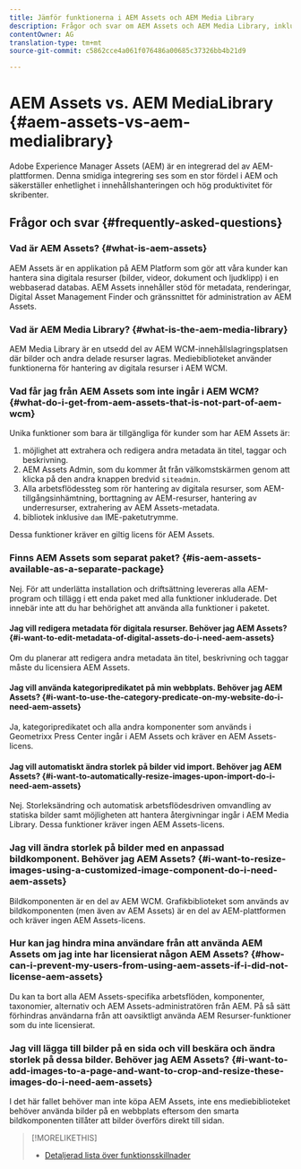 ```yaml
---
title: Jämför funktionerna i AEM Assets och AEM Media Library
description: Frågor och svar om AEM Assets och AEM Media Library, inklusive skillnaderna.
contentOwner: AG
translation-type: tm+mt
source-git-commit: c5862cce4a061f076486a00685c37326bb4b21d9

---
```



# AEM Assets vs. AEM MediaLibrary {#aem-assets-vs-aem-medialibrary}

Adobe Experience Manager Assets (AEM) är en integrerad del av AEM-plattformen. Denna smidiga integrering ses som en stor fördel i AEM och säkerställer enhetlighet i innehållshanteringen och hög produktivitet för skribenter.

## Frågor och svar {#frequently-asked-questions}

### Vad är AEM Assets? {#what-is-aem-assets}

AEM Assets är en applikation på AEM Platform som gör att våra kunder kan hantera sina digitala resurser (bilder, videor, dokument och ljudklipp) i en webbaserad databas. AEM Assets innehåller stöd för metadata, renderingar, Digital Asset Management Finder och gränssnittet för administration av AEM Assets.

### Vad är AEM Media Library? {#what-is-the-aem-media-library}

AEM Media Library är en utsedd del av AEM WCM-innehållslagringsplatsen där bilder och andra delade resurser lagras. Mediebiblioteket använder funktionerna för hantering av digitala resurser i AEM WCM.

### Vad får jag från AEM Assets som inte ingår i AEM WCM? {#what-do-i-get-from-aem-assets-that-is-not-part-of-aem-wcm}

Unika funktioner som bara är tillgängliga för kunder som har AEM Assets är:

1. möjlighet att extrahera och redigera andra metadata än titel, taggar och beskrivning.
1. AEM Assets Admin, som du kommer åt från välkomstskärmen genom att klicka på den andra knappen bredvid `siteadmin`.
1. Alla arbetsflödessteg som rör hantering av digitala resurser, som AEM-tillgångsinhämtning, borttagning av AEM-resurser, hantering av underresurser, extrahering av AEM Assets-metadata.
1. bibliotek inklusive `dam` IME-paketutrymme.

Dessa funktioner kräver en giltig licens för AEM Assets.

### Finns AEM Assets som separat paket? {#is-aem-assets-available-as-a-separate-package}

Nej. För att underlätta installation och driftsättning levereras alla AEM-program och tillägg i ett enda paket med alla funktioner inkluderade. Det innebär inte att du har behörighet att använda alla funktioner i paketet.

#### Jag vill redigera metadata för digitala resurser. Behöver jag AEM Assets? {#i-want-to-edit-metadata-of-digital-assets-do-i-need-aem-assets}

Om du planerar att redigera andra metadata än titel, beskrivning och taggar måste du licensiera AEM Assets.

#### Jag vill använda kategoripredikatet på min webbplats. Behöver jag AEM Assets? {#i-want-to-use-the-category-predicate-on-my-website-do-i-need-aem-assets}

Ja, kategoripredikatet och alla andra komponenter som används i Geometrixx Press Center ingår i AEM Assets och kräver en AEM Assets-licens.

#### Jag vill automatiskt ändra storlek på bilder vid import. Behöver jag AEM Assets? {#i-want-to-automatically-resize-images-upon-import-do-i-need-aem-assets}

Nej. Storleksändring och automatisk arbetsflödesdriven omvandling av statiska bilder samt möjligheten att hantera återgivningar ingår i AEM Media Library. Dessa funktioner kräver ingen AEM Assets-licens.

### Jag vill ändra storlek på bilder med en anpassad bildkomponent. Behöver jag AEM Assets? {#i-want-to-resize-images-using-a-customized-image-component-do-i-need-aem-assets}

Bildkomponenten är en del av AEM WCM. Grafikbiblioteket som används av bildkomponenten (men även av AEM Assets) är en del av AEM-plattformen och kräver ingen AEM Assets-licens.

### Hur kan jag hindra mina användare från att använda AEM Assets om jag inte har licensierat någon AEM Assets? {#how-can-i-prevent-my-users-from-using-aem-assets-if-i-did-not-license-aem-assets}

Du kan ta bort alla AEM Assets-specifika arbetsflöden, komponenter, taxonomier, alternativ och AEM Assets-administratören från AEM. På så sätt förhindras användarna från att oavsiktligt använda AEM Resurser-funktioner som du inte licensierat.

### Jag vill lägga till bilder på en sida och vill beskära och ändra storlek på dessa bilder. Behöver jag AEM Assets? {#i-want-to-add-images-to-a-page-and-want-to-crop-and-resize-these-images-do-i-need-aem-assets}

I det här fallet behöver man inte köpa AEM Assets, inte ens mediebiblioteket behöver använda bilder på en webbplats eftersom den smarta bildkomponenten tillåter att bilder överförs direkt till sidan.

>[!MORELIKETHIS]
>
>* [Detaljerad lista över funktionsskillnader](https://docs.adobe.com/content/help/en/experience-manager-65/assets/administer/medialibrary.html#listoffeatures)